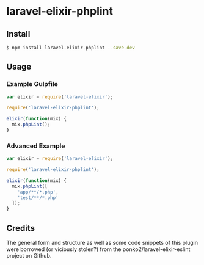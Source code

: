 # laravel-elixir-phplint

## Install

```bash
$ npm install laravel-elixir-phplint --save-dev
```

## Usage

### Example Gulpfile

```javascript
var elixir = require('laravel-elixir');

require('laravel-elixir-phplint');

elixir(function(mix) {
  mix.phpLint();
}
```
### Advanced Example

```javascript
var elixir = require('laravel-elixir');

require('laravel-elixir-phplint');

elixir(function(mix) {
  mix.phpLint([
    'app/**/*.php',
    'test/**/*.php'
  ]);
}
```

## Credits

The general form and structure as well as some code snippets of this plugin were borrowed 
(or viciously stolen?) from the ponko2/laravel-elixir-eslint project on Github.

